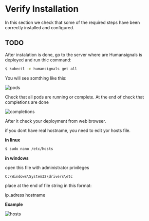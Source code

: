 # Verify Installation

In this section we check that some of the required steps have been
correctly installed and configured.

## TODO

After instalation is done, go to the server where are Humansignals is deployed and run thic command:

```sh
$ kubectl -n humansignals get all
```
You will see somthing like this:

![pods](../images/kube_get_all.png)

Check that all pods are running or complete.
At the end of check that completions are done

![completions](../images/completions.png)

After it check your deployment from web browser.

if you dont have real hostname, you need to edit yor hosts file.

**in linux**

```sh
$ sudo nano /etc/hosts
```

**in windows**

open this file with administrator privileges 
```sh
C:\Windows\System32\drivers\etc
```


place at the end of file string in this format:

ip_adress hostname

**Example**

![hosts](../images/hosts.png)




